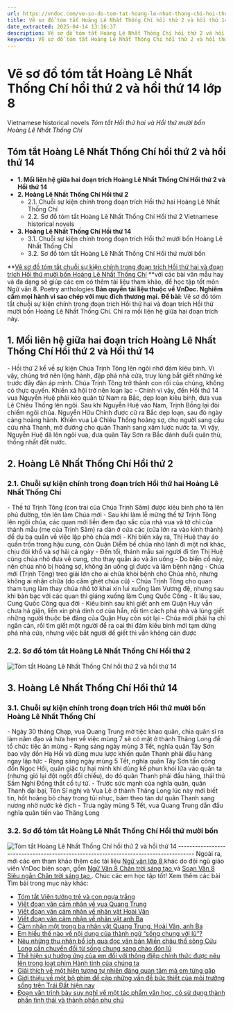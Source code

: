 ```yaml
---
url: https://vndoc.com/ve-so-do-tom-tat-hoang-le-nhat-thong-chi-hoi-thu-2-va-hoi-thu-14-lop-8-296987
title: Vẽ sơ đồ tóm tắt Hoàng Lê Nhất Thống Chí hồi thứ 2 và hồi thứ 14 lớp 8 - Tóm tắt Hồi thứ hai và Hồi thứ mười bốn Hoàng Lê Nhất Thống Chí - VnDoc.com
date_extracted: 2025-04-14 13:16:37
description: Vẽ sơ đồ tóm tắt Hoàng Lê Nhất Thống Chí hồi thứ 2 và hồi thứ 14 được biên soạn nhằm giúp các em HS đạt kết quả tốt trong quá trình làm bài tập và học tập môn Ngữ văn lớp 8.
keywords: Vẽ sơ đồ tóm tắt Hoàng Lê Nhất Thống Chí hồi thứ 2 và hồi thứ 14,Hoàng Lê Nhất Thống Chí,tóm tắt Hoàng Lê Nhất Thống Chí hồi thứ 14,tóm tắt Hoàng Lê Nhất Thống Chí hồi thứ 2,Vẽ sơ đồ tóm tắt chuỗi sự kiện chính trong đoạn trích Hồi thứ hai và đoạn trích Hồi thứ mười bốn Hoàng Lê Nhất Thống Chí,Mối liên hệ giữa hai đoạn trích Hoàng Lê Nhất Thống Chí Hồi thứ 2 và Hồi thứ 14,văn mẫu lớp 8,ngữ văn 8
---
```


# Vẽ sơ đồ tóm tắt Hoàng Lê Nhất Thống Chí hồi thứ 2 và hồi thứ 14 lớp 8
Vietnamese historical novels
 _Tóm tắt Hồi thứ hai và Hồi thứ mười bốn Hoàng Lê Nhất Thống Chí_
## **Tóm tắt Hoàng Lê Nhất Thống Chí hồi thứ 2 và hồi thứ 14**
  * **1\. Mối liên hệ giữa hai đoạn trích Hoàng Lê Nhất Thống Chí Hồi thứ 2 và Hồi thứ 14**
  * **2\. Hoàng Lê Nhất Thống Chí Hồi thứ 2**
    * 2.1. Chuỗi sự kiện chính trong đoạn trích Hồi thứ hai Hoàng Lê Nhất Thống Chí
    * 2.2. Sơ đồ tóm tắt Hoàng Lê Nhất Thống Chí Hồi thứ 2
Vietnamese historical novels
  * **3\. Hoàng Lê Nhất Thống Chí Hồi thứ 14**
    * 3.1. Chuỗi sự kiện chính trong đoạn trích Hồi thứ mười bốn Hoàng Lê Nhất Thống Chí
    * 3.2. Sơ đồ tóm tắt Hoàng Lê Nhất Thống Chí Hồi thứ mười bốn

**[Vẽ sơ đồ tóm tắt chuỗi sự kiện chính trong đoạn trích Hồi thứ hai và đoạn trích Hồi thứ mười bốn Hoàng Lê Nhất Thống Chí](<https://vndoc.com/ve-so-do-tom-tat-hoang-le-nhat-thong-chi-hoi-thu-2-va-hoi-thu-14-lop-8-296987>) **với các bài văn mẫu hay và đa dạng sẽ giúp các em có thêm tài liệu tham khảo, để học tập tốt môn Ngữ văn 8.
Poetry anthologies
**Bản quyền tài liệu thuộc về VnDoc. Nghiêm cấm mọi hành vi sao chép với mục đích thương mại.**
**Đề bài:** Vẽ sơ đồ tóm tắt chuỗi sự kiện chính trong đoạn trích Hồi thứ hai và đoạn trích Hồi thứ mười bốn Hoàng Lê Nhất Thống Chí. Chỉ ra mối liên hệ giữa hai đoạn trích này.
## **1\. Mối liên hệ giữa hai đoạn trích Hoàng Lê Nhất Thống Chí Hồi thứ 2 và Hồi thứ 14**
\- Hồi thứ 2 kể về sự kiện Chúa Trịnh Tông lên ngôi nhờ đám kiêu binh. Vì vậy, chúng trở nên lộng hành, đập phá nhà cửa, truy lùng bắt giết những kẻ trước đây đàn áp mình. Chúa Trịnh Tông trở thành con rối của chúng, không có thực quyền. Khiến xã hội trở nên loạn lạc
\- Chính vì vậy, đến Hồi thứ 14 vua Nguyễn Huệ phải kéo quân từ Nam ra Bắc, dẹp loạn kiêu binh, đưa vua Lê Chiêu Thống lên ngôi. Sau khi Nguyễn Huệ vào Nam, Trịnh Bồng lại đòi chiếm ngôi chúa. Nguyễn Hữu Chỉnh được cử ra Bắc dẹp loạn, sau đó ngày càng hoàng hành. Khiến vua Lê Chiêu Thống hoảng sợ, cho người sang cầu cứu nhà Thanh, mở đường cho quân Thanh sang xâm lược nước ta. Vì vậy, Nguyễn Huệ đã lên ngôi vua, đưa quân Tây Sơn ra Bắc đánh đuổi quân thù, thống nhất đất nước.
## **2\. Hoàng Lê Nhất Thống Chí Hồi thứ 2**
### 2.1. Chuỗi sự kiện chính trong đoạn trích Hồi thứ hai Hoàng Lê Nhất Thống Chí
\- Thế tử Trịnh Tông \(con trai của Chúa Trịnh Sâm\) được kiêu binh phò tá lên phủ đường, tôn lên làm Chúa mới
\- Sau khi làm lễ mừng thế tử Trịnh Tông lên ngôi chúa, các quan mới liền đem đạo sắc của nhà vua và tờ chỉ của thánh mẫu \(mẹ của Trịnh Sâm\) ra dán ở cửa các \(cửa lớn ra vào kinh thành\) để dụ ba quân về việc lập phò chúa mới
\- Khi biến xảy ra, Thị Huệ thay áo quần trốn trong hậu cung, còn Quận Diễm bế chúa nhỏ lánh đi một nơi khác, chịu đói khổ và sợ hãi cả ngày
\- Đến tối, thánh mẫu sai người đi tìm Thị Huệ cùng chúa nhỏ đưa về cung, cho thay quần áo và ăn uống
\- Do biến cố này, nên chúa nhỏ bị hoảng sợ, không ăn uống gì được và lâm bệnh nặng
\- Chúa mới \(Trịnh Tông\) treo giải lớn cho ai chữa khỏi bệnh cho Chúa nhỏ, nhưng không ai nhận chữa \(do căm ghét chúa cũ\)
\- Chúa Trịnh Tông cho quan tham tụng làm thay chúa nhỏ tờ khai xin lui xuống làm Vương đệ, nhưng sau khi bàn bạc với các quan thì giáng xuống làm Cung Quốc Công
\- Ít lâu sau, Cung Quốc Công qua đời
\- Kiêu binh sau khi giết anh em Quận Huy vẫn chưa hả giận, liền xin phá dinh cơ của hắn, rồi tìm cách phá nhà và lùng giết những người thuộc bè đảng của Quận Huy còn sót lại
\- Chúa mới phải hạ chỉ ngăn cản, rồi tìm giết một người để ra oai thì đám kiêu binh mới tạm dừng phá nhà cửa, nhưng việc bắt người để giết thì vẫn không cản được
### 2.2. Sơ đồ tóm tắt Hoàng Lê Nhất Thống Chí Hồi thứ 2
![Tóm tắt Hoàng Lê Nhất Thống Chí hồi thứ 2 và hồi thứ 14](https://i.vdoc.vn/data/image/2023/05/15/ve-so-do-tom-tat-hoang-le-nhat-thong-chi-hoi-thu-2-va-hoi-thu-14-lop-8-2.jpg)
## **3\. Hoàng Lê Nhất Thống Chí Hồi thứ 14**
### 3.1. Chuỗi sự kiện chính trong đoạn trích Hồi thứ mười bốn Hoàng Lê Nhất Thống Chí
\- Ngày 30 tháng Chạp, vua Quang Trung mở tiệc khao quân, chia quân sĩ ra làm năm đạo và hứa hẹn về việc mùng 7 sẽ có mặt ở thành Thăng Long để tổ chức tiệc ăn mừng
\- Rạng sáng ngày mùng 3 Tết, nghĩa quân Tây Sơn bao vây đồn Hạ Hồi và dùng mưu lược khiến quân Thanh phải đầu hàng ngay lập tức
\- Rạng sáng ngày mùng 5 Tết, nghĩa quân Tây Sơn tấn công đồn Ngọc Hồi, quân giặc tự hại mình khi dùng kế phun khói lửa vào quân ta \(nhưng gió lại đột ngột đổi chiều\), do đó quân Thanh phải đầu hàng, thái thú Sầm Nghi Đống thắt cổ tự tử.
\- Trước sức mạnh của nghĩa quân, quân Thanh đại bại, Tôn Sĩ nghị và Vua Lê ở thành Thăng Long lúc này mới biết tin, hốt hoảng bỏ chạy trong tủi nhục, bám theo tàn dư quân Thanh sang nương nhờ nước kẻ địch
\- Trưa ngày mùng 5 Tết, vua Quang Trung dẫn đầu nghĩa quân tiến vào Thăng Long
### 3.2. Sơ đồ tóm tắt Hoàng Lê Nhất Thống Chí Hồi thứ mười bốn
![Tóm tắt Hoàng Lê Nhất Thống Chí hồi thứ 2 và hồi thứ 14](https://i.vdoc.vn/data/image/2023/05/15/ve-so-do-tom-tat-hoang-le-nhat-thong-chi-hoi-thu-2-va-hoi-thu-14-lop-8-3.jpg)
\------------------------------------------------------------------------------------
Ngoài ra, mời các em tham khảo thêm các tài liệu [ Ngữ văn lớp 8 ](<https://vndoc.com/ngu-van-lop8>) khác do đội ngũ giáo viên VnDoc biên soạn, gồm [ Ngữ Văn 8 Chân trời sáng tạo ](<https://vndoc.com/ngu-van-8-chan-troi-sang-tao>) và [ Soạn Văn 8 Siêu ngắn Chân trời sáng tạo ](<https://vndoc.com/soan-van-8-sieu-ngan>) . Chúc các em học tập tốt\!
Xem thêm các bài Tìm bài trong mục này khác:
  * [Tóm tắt Viên tướng trẻ và con ngựa trắng](</tom-tat-vien-tuong-tre-va-con-ngua-trang-lop-8-296988>)
  * [Viết đoạn văn cảm nhận về vua Quang Trung](</viet-doan-van-cam-nhan-ve-vua-quang-trung-lop-8-296989>)
  * [Viết đoạn văn cảm nhận về nhân vật Hoài Văn](</viet-doan-van-cam-nhan-ve-nhan-vat-hoai-van-lop-8-296990>)
  * [Viết đoạn văn cảm nhận về nhân vật anh Ba](</viet-doan-van-cam-nhan-ve-nhan-vat-anh-ba-lop-8-296991>)
  * [Cảm nhận một trong ba nhân vật Quang Trung, Hoài Văn, anh Ba](</cam-nhan-ve-mot-trong-ba-nhan-vat-quang-trung-hoai-van-anh-ba-lop-8-296992>)
  * [Em hiểu thế nào về nội dung của thành ngữ “sống chung với lũ”?](</em-hieu-the-nao-ve-noi-dung-cua-thanh-ngu-song-chung-voi-lu-296993>)
  * [Nêu những thu nhận bổ ích qua đọc văn bản Miền châu thổ sông Cửu Long cần chuyển đổi từ sống chung sang chào đón lũ](</neu-nhung-thu-nhan-bo-ich-qua-van-ban-mien-chau-tho-song-cuu-long-can-chuyen-doi-tu-song-chung-sang-chao-don-lu-296994>)
  * [Thể hiện sự hưởng ứng của em đối với thông điệp chính thức được nêu lên trong loạt phim Hành tinh của chúng ta](</the-hien-su-huong-ung-cua-em-doi-voi-thong-diep-chinh-thuc-duoc-neu-len-trong-loat-phim-hanh-tinh-cua-chung-ta-296995>)
  * [Giải thích về một hiện tượng tự nhiên đáng quan tâm mà em từng gặp](</giai-thich-ve-mot-hien-tuong-tu-nhien-dang-quan-tam-ma-em-tung-gap-lop-8-296996>)
  * [Giới thiệu về một bộ phim đề cập những vấn đề bức thiết của môi trường sống trên Trái Đất hiện nay](</gioi-thieu-ve-mot-bo-phim-de-cap-nhung-van-de-buc-thiet-cua-moi-truong-song-tren-trai-dat-hien-nay-297069>)
  * [Đoạn văn trình bày suy nghĩ về một tác phẩm văn học, có sử dụng thành phần tình thái và thành phần phụ chú](</viet-mot-doan-van-trinh-bay-suy-nghi-cua-em-ve-mot-tac-pham-van-hoc-lop-8-297070>)

